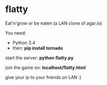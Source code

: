 # flatty
Eat'n'grow or be eaten (a LAN clone of agar.io)

You need:
- Python 3.4
- then: **pip install tornado**

start the server: **python flatty.py**

join the game on: **localhost/flatty.html**

give your ip to your friends on LAN :)
